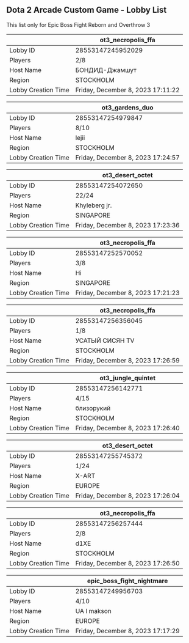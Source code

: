 ## Dota 2 Arcade Custom Game - Lobby List

This list only for Epic Boss Fight Reborn and Overthrow 3

|  | ot3_necropolis_ffa |
| ------ | ------ |
| Lobby ID | 28553147245952029 |
| Players | 2/8 |
| Host Name | БОНДИД-Джамшут |
| Region | STOCKHOLM |
| Lobby Creation Time | Friday, December 8, 2023 17:11:22 |


|  | ot3_gardens_duo |
| ------ | ------ |
| Lobby ID | 28553147254979847 |
| Players | 8/10 |
| Host Name | lejii |
| Region | STOCKHOLM |
| Lobby Creation Time | Friday, December 8, 2023 17:24:57 |


|  | ot3_desert_octet |
| ------ | ------ |
| Lobby ID | 28553147254072650 |
| Players | 22/24 |
| Host Name | Khyleberg jr. |
| Region | SINGAPORE |
| Lobby Creation Time | Friday, December 8, 2023 17:23:36 |


|  | ot3_necropolis_ffa |
| ------ | ------ |
| Lobby ID | 28553147252570052 |
| Players | 3/8 |
| Host Name | Hi |
| Region | SINGAPORE |
| Lobby Creation Time | Friday, December 8, 2023 17:21:23 |


|  | ot3_necropolis_ffa |
| ------ | ------ |
| Lobby ID | 28553147256356045 |
| Players | 1/8 |
| Host Name | УСАТЫЙ СИСЯН TV |
| Region | STOCKHOLM |
| Lobby Creation Time | Friday, December 8, 2023 17:26:59 |


|  | ot3_jungle_quintet |
| ------ | ------ |
| Lobby ID | 28553147256142771 |
| Players | 4/15 |
| Host Name | близорукий |
| Region | STOCKHOLM |
| Lobby Creation Time | Friday, December 8, 2023 17:26:40 |


|  | ot3_desert_octet |
| ------ | ------ |
| Lobby ID | 28553147255745372 |
| Players | 1/24 |
| Host Name | X-ART |
| Region | EUROPE |
| Lobby Creation Time | Friday, December 8, 2023 17:26:04 |


|  | ot3_necropolis_ffa |
| ------ | ------ |
| Lobby ID | 28553147256257444 |
| Players | 2/8 |
| Host Name | d1XE |
| Region | STOCKHOLM |
| Lobby Creation Time | Friday, December 8, 2023 17:26:50 |


|  | epic_boss_fight_nightmare |
| ------ | ------ |
| Lobby ID | 28553147249956703 |
| Players | 4/10 |
| Host Name | UA l makson |
| Region | EUROPE |
| Lobby Creation Time | Friday, December 8, 2023 17:17:29 |


